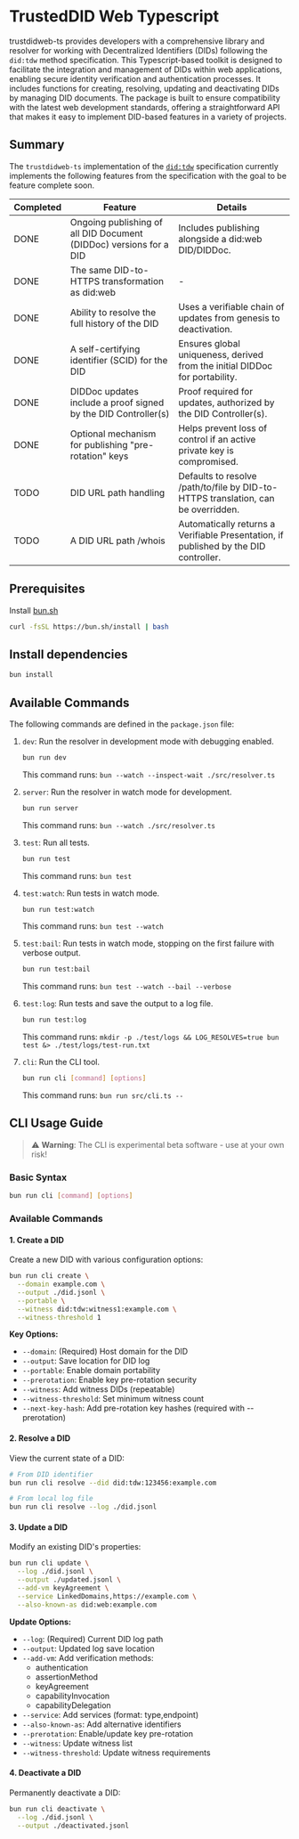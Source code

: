 # TrustedDID Web Typescript

trustdidweb-ts provides developers with a comprehensive library and resolver for working with Decentralized Identifiers (DIDs) following the `did:tdw` method specification. This Typescript-based toolkit is designed to facilitate the integration and management of DIDs within web applications, enabling secure identity verification and authentication processes. It includes functions for creating, resolving, updating and deactivating DIDs by managing DID documents. The package is built to ensure compatibility with the latest web development standards, offering a straightforward API that makes it easy to implement DID-based features in a variety of projects.

## Summary

The `trustdidweb-ts` implementation of the [`did:tdw`]('https://bcgov.github.io/trustdidweb') specification currently implements
the following features from the specification with the goal to be feature complete soon.

| Completed  | Feature | Details |
|------------|---------|---------|
| DONE       | Ongoing publishing of all DID Document (DIDDoc) versions for a DID | Includes publishing alongside a did:web DID/DIDDoc. |
| DONE       | The same DID-to-HTTPS transformation as did:web | - |
| DONE       | Ability to resolve the full history of the DID | Uses a verifiable chain of updates from genesis to deactivation. |
| DONE       | A self-certifying identifier (SCID) for the DID | Ensures global uniqueness, derived from the initial DIDDoc for portability. |
| DONE       | DIDDoc updates include a proof signed by the DID Controller(s) | Proof required for updates, authorized by the DID Controller(s). |
| DONE       | Optional mechanism for publishing "pre-rotation" keys | Helps prevent loss of control if an active private key is compromised. |
| TODO       | DID URL path handling | Defaults to resolve <did>/path/to/file by DID-to-HTTPS translation, can be overridden. |
| TODO       | A DID URL path <did>/whois | Automatically returns a Verifiable Presentation, if published by the DID controller. |

## Prerequisites

Install [bun.sh](https://bun.sh/)

```bash
curl -fsSL https://bun.sh/install | bash
```

## Install dependencies

```bash
bun install
```

## Available Commands

The following commands are defined in the `package.json` file:

1. `dev`: Run the resolver in development mode with debugging enabled.
   ```bash
   bun run dev
   ```
   This command runs: `bun --watch --inspect-wait ./src/resolver.ts`

2. `server`: Run the resolver in watch mode for development.
   ```bash
   bun run server
   ```
   This command runs: `bun --watch ./src/resolver.ts`

3. `test`: Run all tests.
   ```bash
   bun run test
   ```
   This command runs: `bun test`

4. `test:watch`: Run tests in watch mode.
   ```bash
   bun run test:watch
   ```
   This command runs: `bun test --watch`

5. `test:bail`: Run tests in watch mode, stopping on the first failure with verbose output.
   ```bash
   bun run test:bail
   ```
   This command runs: `bun test --watch --bail --verbose`

6. `test:log`: Run tests and save the output to a log file.
   ```bash
   bun run test:log
   ```
   This command runs: `mkdir -p ./test/logs && LOG_RESOLVES=true bun test &> ./test/logs/test-run.txt`

7. `cli`: Run the CLI tool.
   ```bash
   bun run cli [command] [options]
   ```
   This command runs: `bun run src/cli.ts --`

## CLI Usage Guide

> ⚠️ **Warning**: The CLI is experimental beta software - use at your own risk!

### Basic Syntax
```bash
bun run cli [command] [options]
```

### Available Commands

#### 1. Create a DID
Create a new DID with various configuration options:

```bash
bun run cli create \
  --domain example.com \
  --output ./did.jsonl \
  --portable \
  --witness did:tdw:witness1:example.com \
  --witness-threshold 1
```

**Key Options:**
- `--domain`: (Required) Host domain for the DID
- `--output`: Save location for DID log
- `--portable`: Enable domain portability
- `--prerotation`: Enable key pre-rotation security
- `--witness`: Add witness DIDs (repeatable)
- `--witness-threshold`: Set minimum witness count
- `--next-key-hash`: Add pre-rotation key hashes (required with --prerotation)

#### 2. Resolve a DID
View the current state of a DID:

```bash
# From DID identifier
bun run cli resolve --did did:tdw:123456:example.com

# From local log file
bun run cli resolve --log ./did.jsonl
```

#### 3. Update a DID
Modify an existing DID's properties:

```bash
bun run cli update \
  --log ./did.jsonl \
  --output ./updated.jsonl \
  --add-vm keyAgreement \
  --service LinkedDomains,https://example.com \
  --also-known-as did:web:example.com
```

**Update Options:**
- `--log`: (Required) Current DID log path
- `--output`: Updated log save location
- `--add-vm`: Add verification methods:
  - authentication
  - assertionMethod
  - keyAgreement
  - capabilityInvocation
  - capabilityDelegation
- `--service`: Add services (format: type,endpoint)
- `--also-known-as`: Add alternative identifiers
- `--prerotation`: Enable/update key pre-rotation
- `--witness`: Update witness list
- `--witness-threshold`: Update witness requirements

#### 4. Deactivate a DID
Permanently deactivate a DID:

```bash
bun run cli deactivate \
  --log ./did.jsonl \
  --output ./deactivated.jsonl
```
